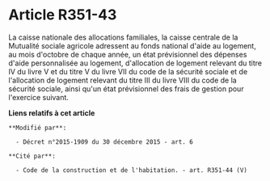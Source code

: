 # Article R351-43

La caisse nationale des allocations familiales, la       caisse centrale de la Mutualité sociale agricole adressent au fonds
national d'aide au logement, au mois d'octobre de chaque année, un état prévisionnel des dépenses d'aide personnalisée au
logement, d'allocation de logement relevant du titre IV du livre V et du titre V du livre VII du code de la sécurité sociale
et de l'allocation de logement relevant du titre III du livre VIII du code de la sécurité sociale, ainsi qu'un état
prévisionnel des frais de gestion pour l'exercice suivant.

**Liens relatifs à cet article**

	**Modifié par**:

	  - Décret n°2015-1909 du 30 décembre 2015 - art. 6

	**Cité par**:

	  - Code de la construction et de l'habitation. - art. R351-44 (V)
